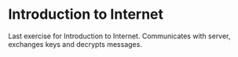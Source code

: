 # Introduction to Internet

Last exercise for Introduction to Internet.
Communicates with server, exchanges keys and decrypts messages.
